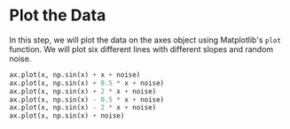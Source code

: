 # Plot the Data

In this step, we will plot the data on the axes object using Matplotlib's `plot` function. We will plot six different lines with different slopes and random noise.

```python
ax.plot(x, np.sin(x) + x + noise)
ax.plot(x, np.sin(x) + 0.5 * x + noise)
ax.plot(x, np.sin(x) + 2 * x + noise)
ax.plot(x, np.sin(x) - 0.5 * x + noise)
ax.plot(x, np.sin(x) - 2 * x + noise)
ax.plot(x, np.sin(x) + noise)
```

